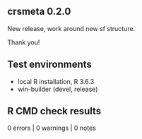 ## crsmeta 0.2.0

New release, work around new sf structure. 

Thank you!

## Test environments

* local R installation, R 3.6.3
* win-builder (devel, release)

## R CMD check results

0 errors | 0 warnings | 0 notes


  
